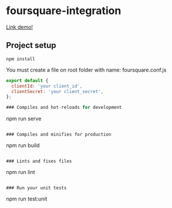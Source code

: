 # foursquare-integration

<a href="https://foursquare-guiwaess.firebaseapp.com" target="_blank">Link demo!</a>

## Project setup
```
npm install

```
You must create a file on root folder with name: foursquare.conf.js

```javascript
export default {
  clientId: 'your client_id',
  clientSecret: 'your client_secret',
};

### Compiles and hot-reloads for development
```
npm run serve
```

### Compiles and minifies for production
```
npm run build
```

### Lints and fixes files
```
npm run lint
```

### Run your unit tests
```
npm run test:unit
```
